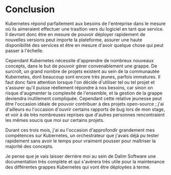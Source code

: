 # Conclusion

Kubernetes répond parfaitement aux besoins de l'entreprise dans le mesure où ils aimeraient effectuer une trasition vers du logiciel en tant que service.
Il devront donc être en mesure de pouvoir déployer rapidement de nouvelles versions peut importe la plateforme, assurer une haute disponibilité des services et être en mesure d'avoir quelque chose qui peut passer à l'échelle.

Cependant Kubernetes nécessite d'apprendre de nombreux nouveaux concepts, dans le but de pouvoir gérer convenablement une grappe. De surcroît, un grand nombre de projets existent au sein de la communautée Kubernetes, dont beaucoup sont encore très jeunes, parfois immatures. Il faut donc faire attention lorsque l'on décide d'utiliser tel ou tel projet et s'assurer qu'il puisse réellement répondre à nos besoins, car sinon on risque d'augmenter la complexité de l'ensemble, et la gestion de la grappe deviendra inutilement compliquée. Cependant cette relative jeunesse peut être l'occasion idéale de pouvoir contribuer à des projets open-source ; j'ai d'ailleurs eu l'occasion d'ouvrir certains rapports de bug lors de mon stage, et voir à de très nombreuses reprises que d'autres personnes rencontraient les mêmes soucis que moi sur certains projets.

Durant ces trois mois, j'ai eu l'occasion d'approfondir grandement mes compétences sur Kubernetes, un orchestrateur que j'avais déjà pu tester rapidement sans avoir le temps pour vraiment pousser pour maîtriser la majorité des concepts.

Je pense que je vais laisser derrière moi au sein de Dalim Software une documentation très complète et qui s'avèrera très utile pour la maintenance des différentes grappes Kubernetes qui vont être déployées à terme.
